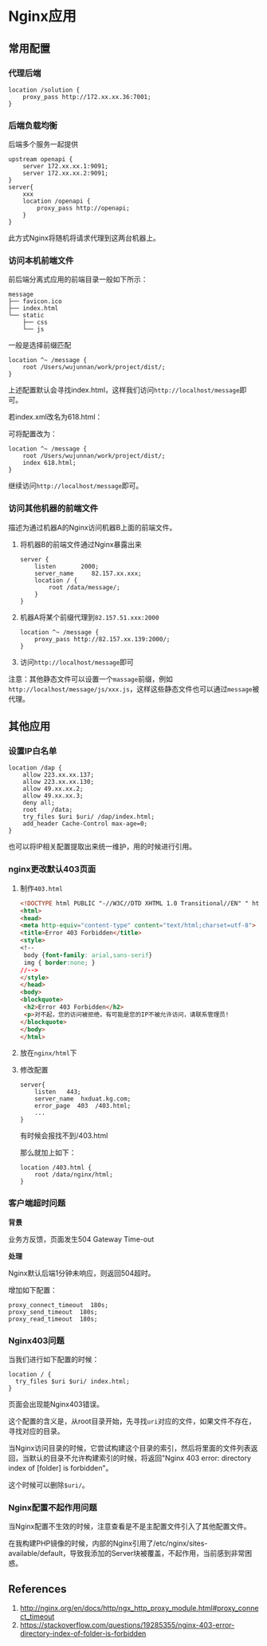 # Nginx应用

## 常用配置

### 代理后端

```nginx
location /solution {
    proxy_pass http://172.xx.xx.36:7001;
}
```

### 后端负载均衡

后端多个服务一起提供

```nginx
upstream openapi {
    server 172.xx.xx.1:9091;
    server 172.xx.xx.2:9091;
}
server{
    xxx
    location /openapi {
        proxy_pass http://openapi;
    }
}
```

此方式Nginx将随机将请求代理到这两台机器上。

### 访问本机前端文件

前后端分离式应用的前端目录一般如下所示：

```
message
├── favicon.ico
├── index.html
└── static
    ├── css
    └── js
```

一般是选择前缀匹配

```nginx
location ^~ /message {
    root /Users/wujunnan/work/project/dist/;
}
```

上述配置默认会寻找index.html，这样我们访问`http://localhost/message`即可。

若index.xml改名为618.html：

可将配置改为：

```nginx
location ^~ /message {
    root /Users/wujunnan/work/project/dist/;
    index 618.html;
}
```

继续访问`http://localhost/message`即可。

### 访问其他机器的前端文件

描述为通过机器A的Nginx访问机器B上面的前端文件。

1. 将机器B的前端文件通过Nginx暴露出来

   ```nginx
   server {
       listen       2000;
       server_name     82.157.xx.xxx;
       location / {
           root /data/message/;
       }
   }
   ```

2. 机器A将某个前缀代理到`82.157.51.xxx:2000`

   ```nginx
   location ^~ /message {
       proxy_pass http://82.157.xx.139:2000/;
   }
   ```

3. 访问`http://localhost/message`即可

注意：其他静态文件可以设置一个`massage`前缀，例如`http://localhost/message/js/xxx.js`，这样这些静态文件也可以通过`message`被代理。

## 其他应用

### 设置IP白名单

```nginx
location /dap {
    allow 223.xx.xx.137;
    allow 223.xx.xx.130;
    allow 49.xx.xx.2;
    allow 49.xx.xx.3;
    deny all;
    root    /data;
    try_files $uri $uri/ /dap/index.html;
    add_header Cache-Control max-age=0;
}
```

也可以将IP相关配置提取出来统一维护，用的时候进行引用。

### nginx更改默认403页面

1. 制作`403.html`

   ```html
   <!DOCTYPE html PUBLIC "-//W3C//DTD XHTML 1.0 Transitional//EN" " http://www.w3.org/TR/xhtml1/DTD/xhtml1-transitional.dtd">
   <html>
   <head>
   <meta http-equiv="content-type" content="text/html;charset=utf-8">
   <title>Error 403 Forbidden</title>
   <style>
   <!--
   	body {font-family: arial,sans-serif}
   	img { border:none; }
   //-->
   </style>
   </head>
   <body>
   <blockquote>
   	<h2>Error 403 Forbidden</h2>
   	<p>对不起，您的访问被拒绝，有可能是您的IP不被允许访问，请联系管理员!
   </blockquote>
   </body>
   </html>
   ```

2. 放在`nginx/html`下

3. 修改配置

   ```nginx
   server{
       listen	443;
       server_name	hxduat.kg.com;
       error_page  403  /403.html;
       ...
   }
   ```

   有时候会报找不到/403.html

   那么就加上如下：

   ```nginx
   location /403.html {
       root /data/nginx/html;
   }
   ```

### 客户端超时问题

**背景**

业务方反馈，页面发生504 Gateway Time-out

**处理**

Nginx默认后端1分钟未响应，则返回504超时。

增加如下配置：

```
proxy_connect_timeout  180s;
proxy_send_timeout  180s;
proxy_read_timeout  180s;
```

### Nginx403问题

当我们进行如下配置的时候：

```
location / {
  try_files $uri $uri/ index.html;
} 
```

页面会出现能Nginx403错误。

这个配置的含义是，从root目录开始，先寻找`uri`对应的文件，如果文件不存在，寻找对应的目录。

当Nginx访问目录的时候，它尝试构建这个目录的索引，然后将里面的文件列表返回，当默认的目录不允许构建索引的时候，将返回"Nginx 403 error: directory index of [folder] is forbidden"。

这个时候可以删除`$uri/`。

### Nginx配置不起作用问题

当Nginx配置不生效的时候，注意查看是不是主配置文件引入了其他配置文件。

在我构建PHP镜像的时候，内部的Nginx引用了/etc/nginx/sites-available/default，导致我添加的Server块被覆盖，不起作用，当前感到非常困惑。

## References

1. http://nginx.org/en/docs/http/ngx_http_proxy_module.html#proxy_connect_timeout
1. https://stackoverflow.com/questions/19285355/nginx-403-error-directory-index-of-folder-is-forbidden
